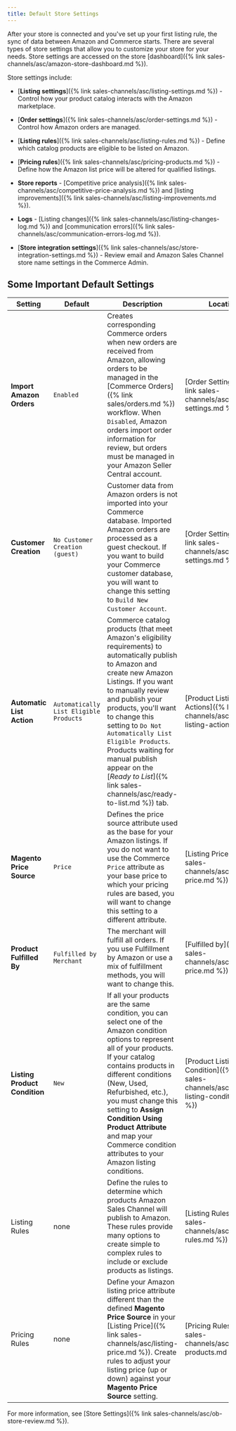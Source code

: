 ```yaml
---
title: Default Store Settings
---
```


After your store is connected and you've set up your first listing rule, the sync of data between Amazon and Commerce starts. There are several types of store settings that allow you to customize your store for your needs. Store settings are accessed on the store [dashboard]({% link sales-channels/asc/amazon-store-dashboard.md %}).

Store settings include:

- [**Listing settings**]({% link sales-channels/asc/listing-settings.md %}) - Control how your product catalog interacts with the Amazon marketplace.

- [**Order settings**]({% link sales-channels/asc/order-settings.md %}) - Control how Amazon orders are managed.

- [**Listing rules**]({% link sales-channels/asc/listing-rules.md %}) - Define which catalog products are eligible to be listed on Amazon.

- [**Pricing rules**]({% link sales-channels/asc/pricing-products.md %}) - Define how the Amazon list price will be altered for qualified listings.

- **Store reports** - [Competitive price analysis]({% link sales-channels/asc/competitive-price-analysis.md %}) and [listing improvements]({% link sales-channels/asc/listing-improvements.md %}).
- **Logs** - [Listing changes]({% link sales-channels/asc/listing-changes-log.md %}) and [communication errors]({% link sales-channels/asc/communication-errors-log.md %}).

- [**Store integration settings**]({% link sales-channels/asc/store-integration-settings.md %}) - Review email and Amazon Sales Channel store name settings in the Commerce Admin.

## Some Important Default Settings

|Setting|Default|Description|Location|
|--- |--- |--- |--- |
|**Import Amazon Orders**|`Enabled`|Creates corresponding Commerce orders when new orders are received from Amazon, allowing orders to be managed in the [Commerce Orders]({% link sales/orders.md %}) workflow. When `Disabled`, Amazon orders import order information for review, but orders must be managed in your Amazon Seller Central account.|[Order Settings]({% link sales-channels/asc/order-settings.md %})|
|**Customer Creation**|`No Customer Creation (guest)`|Customer data from Amazon orders is not imported into your Commerce database. Imported Amazon orders are processed as a guest checkout. If you want to build your Commerce customer database, you will want to change this setting to `Build New Customer Account`.|[Order Settings]({% link sales-channels/asc/order-settings.md %})
|**Automatic List Action**|`Automatically List Eligible Products`|Commerce catalog products (that meet Amazon's eligibility requirements) to automatically publish to Amazon and create new Amazon Listings. If you want to manually review and publish your products, you'll want to change this setting to `Do Not Automatically List Eligible Products`. Products waiting for manual publish appear on the [_Ready to List_]({% link sales-channels/asc/ready-to-list.md %}) tab.|[Product Listing Actions]({% link sales-channels/asc/product-listing-actions.md %})|
|**Magento Price Source**|`Price`|Defines the price source attribute used as the base for your Amazon listings. If you do not want to use the Commerce `Price` attribute as your base price to which your pricing rules are based, you will want to change this setting to a different attribute.|[Listing Price]({% link sales-channels/asc/listing-price.md %})|
|**Product Fulfilled By**|`Fulfilled by Merchant`|The merchant will fulfill all orders. If you use Fulfillment by Amazon or use a mix of fulfillment methods, you will want to change this.|[Fulfilled by]({% link sales-channels/asc/listing-price.md %})|
|**Listing Product Condition**|`New`|If all your products are the same condition, you can select one of the Amazon condition options to represent all of your products. If your catalog contains products in different conditions (New, Used, Refurbished, etc.), you must change this setting to **Assign Condition Using Product Attribute** and map your Commerce condition attributes to your Amazon listing conditions.|[Product Listing Condition]({% link sales-channels/asc/product-listing-condition.md %})|
|Listing Rules|none|Define the rules to determine which products Amazon Sales Channel will publish to Amazon. These rules provide many options to create simple to complex rules to include or exclude products as listings.|[Listing Rules]({% link sales-channels/asc/listing-rules.md %})|
|Pricing Rules|none|Define your Amazon listing price attribute different than the defined **Magento Price Source** in your [Listing Price]({% link sales-channels/asc/listing-price.md %}). Create rules to adjust your listing price (up or down) against your **Magento Price Source** setting.|[Pricing Rules]({% link sales-channels/asc/pricing-products.md %})|

For more information, see [Store Settings]({% link sales-channels/asc/ob-store-review.md %}).
